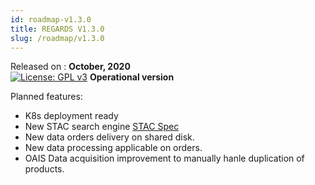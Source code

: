 ```yaml
---
id: roadmap-v1.3.0
title: REGARDS V1.3.0
slug: /roadmap/v1.3.0
---
```


Released on : **October, 2020**  
[![License: GPL v3](https://img.shields.io/badge/License-GPLv3-blue.svg)](https://www.gnu.org/licenses/gpl-3.0)
**Operational version**

Planned features:

- K8s deployment ready
- New STAC search engine [STAC Spec](https://stacspec.org/)
- New data orders delivery on shared disk.
- New data processing applicable on orders.
- OAIS Data acquisition improvement to manually hanle duplication of products.
